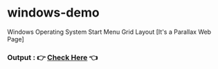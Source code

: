 # windows-demo
Windows Operating System Start Menu Grid Layout [It's a Parallax Web Page]

### Output : 👉 [Check Here](https://vasu-windows-demo.netlify.app/) 👈
